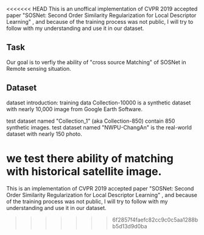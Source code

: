 <<<<<<< HEAD
This is an unoffical implementation of CVPR 2019 accepted paper "SOSNet: Second Order Similarity Regularization for Local Descriptor Learning" , and because of the training process was not public, I will try to follow with my understanding and use it in our dataset.

## Task
Our goal is to verfiy the ability of "cross source Matching" of SOSNet in Remote sensing situation. 

## Dataset
dataset introduction:
training data Collection-10000 is a synthetic dataset with nearly 10,000 image from Google Earth Software.

test dataset named "Collection_1" (aka Collection-850) contain 850 synthetic images.
test dataset named "NWPU-ChangAn" is the real-world dataset with nearly 150 photo.

we test there ability of matching with historical satellite image.
=======
This is an implementation of CVPR 2019 accepted paper "SOSNet: Second Order Similarity Regularization for Local Descriptor Learning" , and because of the training process was not public, I will try to follow with my understanding and use it in our dataset.
>>>>>>> 6f2857f4faefc82cc9c0c5aa1288bb5d13d9d0ba

